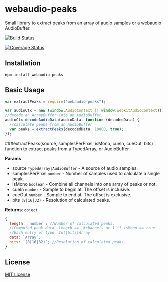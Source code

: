 # webaudio-peaks

Small library to extract peaks from an array of audio samples or a webaudio AudioBuffer.

[![Build Status](https://travis-ci.org/naomiaro/webaudio-peaks.svg)](https://travis-ci.org/naomiaro/webaudio-peaks)

[![Coverage Status](https://coveralls.io/repos/naomiaro/webaudio-peaks/badge.svg?branch=master&service=github)](https://coveralls.io/github/naomiaro/webaudio-peaks?branch=master)

## Installation

`npm install webaudio-peaks`

## Basic Usage

```javascript
var extractPeaks = require("webaudio-peaks");

var audioCtx = new (window.AudioContext || window.webkitAudioContext)();
//decode an ArrayBuffer into an AudioBuffer
audioCtx.decodeAudioData(audioData, function (decodedData) {
  //calculate peaks from an AudioBuffer
  var peaks = extractPeaks(decodedData, 10000, true);
});
```

###extractPeaks(source, samplesPerPixel, isMono, cueIn, cueOut, bits)
function to extract peaks from a TypedArray, or AudioBuffer

**Params**

- source `TypedArray|AudioBuffer` - A source of audio samples.
- samplesPerPixel `number` - Number of samples used to calculate a single peak.
- isMono `boolean` - Combine all channels into one array of peaks or not.
- cueIn `number` - Sample to begin at. The offset is inclusive.
- cueOut `number` - Sample to end at. The offset is exclusive.
- bits `(8|16|32)` - Resolution of calculated peaks.

**Returns**: `object`

```javascript
{
  length: `number`; //Number of calculated peaks,
  //Computed peak data, length ==  #channels or 1 if isMono == true
  //Each entry of type `Int{bits}Array`
  data: `Array`;
  bits: `(8|16|32)`; //Resolution of calculated peaks.
}
```

## License

[MIT License](http://doge.mit-license.org)
